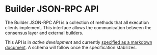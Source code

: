 # Builder JSON-RPC API

The Builder JSON-RPC API is a collection of methods that all execution clients implement.
This interface allows the communication between the consensus layer and external builders.

This API is in *active development* and currently [specified as a markdown document](./specification.md).
A schema will follow once the specification stabilizes.

